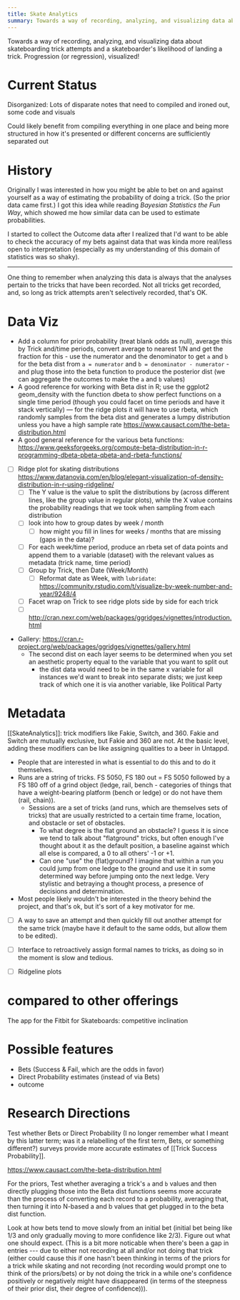 ```yaml
---
title: Skate Analytics
summary: Towards a way of recording, analyzing, and visualizing data about skateboarding trick attempts and a skateboarder's likelihood of landing a trick. Progression (or regression), visualized!
---
```


Towards a way of recording, analyzing, and visualizing data about skateboarding trick attempts and a skateboarder's likelihood of landing a trick. Progression (or regression), visualized!

# Current Status
Disorganized: Lots of disparate notes that need to compiled and ironed out, some code and visuals

Could likely benefit from compiling everything in one place and being more structured in how it's presented or different concerns are sufficiently separated out

# History
Originally I was interested in how you might be able to bet on and against yourself as a way of estimating the probability of doing a trick. (So the prior data came first.) I got this idea while reading *Bayesian Statistics the Fun Way*, which showed me how similar data can be used to estimate probabilities.

I started to collect the Outcome data after I realized that I'd want to be able to check the accuracy of my bets against data that was kinda more real/less open to interpretation (especially as my understanding of this domain of statistics was so shaky).

---

One thing to remember when analyzing this data is always that the analyses pertain to the tricks that have been recorded. Not all tricks get recorded, and, so long as trick attempts aren't selectively recorded, that's OK.

# Data Viz
- Add a column for prior probability (treat blank odds as null), average this by Trick and/time periods, convert average to nearest 1/N and get the fraction for this - use the numerator and the denominator to get `a` and `b` for the beta dist from `a = numerator` and `b = denominator - numerator` - and plug those into the beta function to produce the posterior dist (we can aggregate the outcomes to make the `a` and `b` values)
- A good reference for working with Beta dist in R; use the ggplot2 geom_density with the function dbeta to show perfect functions on a single time period (though you could facet on time periods and have it stack vertically) — for the ridge plots it will have to use rbeta, which randomly samples from the beta dist and generates a lumpy distribution unless you have a high sample rate https://www.causact.com/the-beta-distribution.html
- A good general reference for the various beta functions: https://www.geeksforgeeks.org/compute-beta-distribution-in-r-programming-dbeta-pbeta-qbeta-and-rbeta-functions/

- [ ] Ridge plot for skating distributions https://www.datanovia.com/en/blog/elegant-visualization-of-density-distribution-in-r-using-ridgeline/
	- [ ] The Y value is the value to split the distributions by (across different lines, like the group value in regular plots), while the X value contains the probability readings that we took when sampling from each distribution
	- [ ] look into how to group dates by week / month
		- [ ] how might you fill in lines for weeks / months that are missing (gaps in the data)?
	- [ ] For each week/time period, produce an rbeta set of data points and append them to a variable (dataset) with the relevant values as metadata (trick name, time period)
	- [ ] Group by Trick, then Date (Week/Month)
		- [ ] Reformat date as Week, with `lubridate`: https://community.rstudio.com/t/visualize-by-week-number-and-year/9248/4
	- [ ] Facet wrap on Trick to see ridge plots side by side for each trick
	- [ ] http://cran.nexr.com/web/packages/ggridges/vignettes/introduction.html
- Gallery: https://cran.r-project.org/web/packages/ggridges/vignettes/gallery.html
	- The second dist on each layer seems to be determined when you set an aesthetic property equal to the variable that you want to split out
		- the dist data would need to be in the same x variable for all instances we'd want to break into separate dists; we just keep track of which one it is via another variable, like Political Party

# Metadata
[[SkateAnalytics]]: trick modifiers like Fakie, Switch, and 360. Fakie and Switch are mutually exclusive, but Fakie and 360 are not. At the basic level, adding these modifiers can be like assigning qualities to a beer in Untappd.
- People that are interested in what is essential to do this and to do it themselves.
- Runs are a string of tricks. FS 5050, FS 180 out = FS 5050 followed by a FS 180 off of a grind object (ledge, rail, bench - categories of things that have a weight-bearing platform (bench or ledge) or do not have them (rail, chain)).
	- Sessions are a set of tricks (and runs, which are themselves sets of tricks) that are usually restricted to a certain time frame, location, and obstacle or set of obstacles.
		- To what degree is the flat ground an obstacle? I guess it is since we tend to talk about "flatground" tricks, but often enough I've thought about it as the default position, a baseline against which all else is compared, a 0 to all others' -1 or +1.
		- Can one "use" the (flat)ground? I imagine that within a run you could jump from one ledge to the ground and use it in some determined way before jumping onto the next ledge. Very stylistic and betraying a thought process, a presence of decisions and determination.
- Most people likely wouldn't be interested in the theory behind the project, and that's ok, but it's sort of a key motivator for me.
- [ ] A way to save an attempt and then quickly fill out another attempt for the same trick (maybe have it default to the same odds, but allow them to be edited).
- [ ] Interface to retroactively assign formal names to tricks, as doing so in the moment is slow and tedious.
- [ ] Ridgeline plots


# compared to other offerings
The app for the Fitbit for Skateboards: competitive inclination

# Possible features
- Bets (Success & Fail, which are the odds in favor)
- Direct Probability estimates (instead of via Bets)
- outcome

# Research Directions
Test whether Bets or Direct Probability (I no longer remember what I meant by this latter term; was it a relabelling of the first term, Bets, or something different?) surveys provide more accurate estimates of [[Trick Success Probability]].

https://www.causact.com/the-beta-distribution.html

For the priors,
Test whether averaging a trick's `a` and `b` values and then directly plugging those into the Beta dist functions seems more accurate than the process of converting each record to a probability, averaging that, then turning it into N-based a and b values that get plugged in to the beta dist function.

Look at how bets tend to move slowly from an initial bet (initial bet being like 1/3 and only gradually moving to more confidence like 2/3). Figure out what one should expect. (This is a bit more noticable when there's been a gap in entries --- due to either not recording at all and/or not doing that trick (either could cause this if one hasn't been thinking in terms of the priors for a trick while skating and not recording (not recording would prompt one to think of the priors/bets) or by not doing the trick in a while one's confidence positively or negatively might have disappeared (in terms of the steepness of their prior dist, their degree of confidence))).